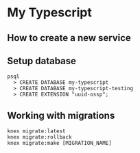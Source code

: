 # My Typescript

## How to create a new service

## Setup database

```
psql
  > CREATE DATABASE my-typescript
  > CREATE DATABASE my-typescript-testing
  > CREATE EXTENSION "uuid-ossp";
```

## Working with migrations

```
knex migrate:latest
knex migrate:rollback
knex migrate:make [MIGRATION_NAME]
```
